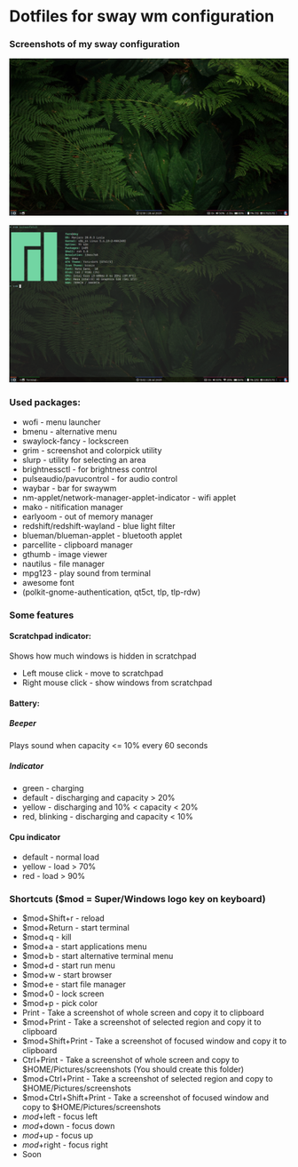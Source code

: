 # Dotfiles for sway wm configuration

### Screenshots of my sway configuration
![Screenshot 7](./screenshots/screenshot-7.png "Screenshot 7")

![Screenshot 8](./screenshots/screenshot-8.png "Screenshot 8")

### Used packages:
* wofi - menu launcher
* bmenu - alternative menu
* swaylock-fancy - lockscreen
* grim - screenshot and colorpick utility
* slurp - utility for selecting an area
* brightnessctl - for brightness control
* pulseaudio/pavucontrol - for audio control
* waybar - bar for swaywm
* nm-applet/network-manager-applet-indicator - wifi applet
* mako - nitification manager
* earlyoom - out of memory manager
* redshift/redshift-wayland - blue light filter
* blueman/blueman-applet - bluetooth applet
* parcellite - clipboard manager
* gthumb - image viewer
* nautilus - file manager
* mpg123 - play sound from terminal
* awesome font
* (polkit-gnome-authentication, qt5ct, tlp, tlp-rdw)

### Some features

#### Scratchpad indicator:
Shows how much windows is hidden in scratchpad
* Left mouse click - move to scratchpad
* Right mouse click - show windows from scratchpad

#### Battery:

##### Beeper
Plays sound when capacity <= 10% every 60 seconds

##### Indicator
* green - charging
* default - discharging and capacity > 20%
* yellow - discharging and 10% < capacity < 20%
* red, blinking - discharging and capacity < 10%

#### Cpu indicator
* default - normal load
* yellow - load > 70%
* red - load > 90%

### Shortcuts ($mod = Super/Windows logo key on keyboard)
* $mod+Shift+r - reload
* $mod+Return - start terminal
* $mod+q - kill
* $mod+a - start applications menu
* $mod+b - start alternative terminal menu
* $mod+d - start run menu
* $mod+w - start browser
* $mod+e - start file manager
* $mod+0 - lock screen
* $mod+p - pick color
* Print - Take a screenshot of whole screen and copy it to clipboard
* $mod+Print - Take a screenshot of selected region and copy it to clipboard
* $mod+Shift+Print - Take a screenshot of focused window and copy it to clipboard
* Ctrl+Print - Take a screenshot of whole screen and copy to $HOME/Pictures/screenshots (You should create this folder)
* $mod+Ctrl+Print - Take a screenshot of selected region and copy to $HOME/Pictures/screenshots
* $mod+Ctrl+Shift+Print - Take a screenshot of focused window and copy to $HOME/Pictures/screenshots
* $mod+$left - focus left
* $mod+$down - focus down
* $mod+$up - focus up
* $mod+$right - focus right
* Soon
